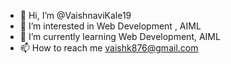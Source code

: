 - 👋 Hi, I’m @VaishnaviKale19
- 👀 I’m interested in Web Development , AIML
- 🌱 I’m currently learning Web Development, AIML
- 📫 How to reach me vaishk876@gmail.com

<!---
VaishnaviKale19/VaishnaviKale19 is a ✨ special ✨ repository because its `README.md` (this file) appears on your GitHub profile.
You can click the Preview link to take a look at your changes.
--->
